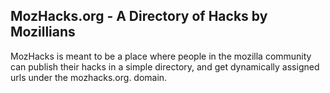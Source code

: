 ## MozHacks.org - A Directory of Hacks by Mozillians

MozHacks is meant to be a place where people in the mozilla community
can publish their hacks in a simple directory, and get dynamically
assigned urls under the mozhacks.org. domain.

